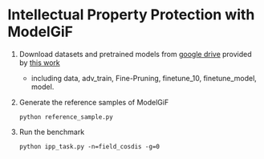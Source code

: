 # Intellectual Property Protection with ModelGiF

1. Download datasets and pretrained models from [google drive](https://drive.google.com/drive/folders/1idozSeUa9fHQBdPwMGWmQ7GhZuD3Rtpc?usp=sharing)  provided by [this work](https://github.com/guanjiyang/SAC)

   - including data, adv_train, Fine-Pruning, finetune_10, finetune_model, model.

2. Generate the reference samples of ModelGiF

   ```shell
   python reference_sample.py
   ```

3. Run the benchmark

   ```shell
   python ipp_task.py -n=field_cosdis -g=0
   ```


